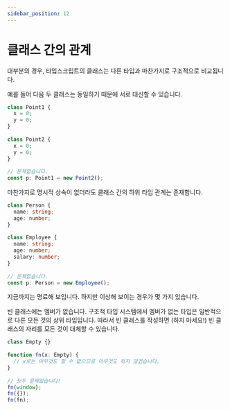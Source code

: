 ```yaml
---
sidebar_position: 12
---
```


# 클래스 간의 관계

대부분의 경우, 타입스크립트의 클래스는 다른 타입과 마찬가지로 구조적으로 비교됩니다.

예를 들어 다음 두 클래스는 동일하기 때문에 서로 대신할 수 있습니다.

```ts
class Point1 {
  x = 0;
  y = 0;
}
 
class Point2 {
  x = 0;
  y = 0;
}
 
// 문제없습니다.
const p: Point1 = new Point2();
```

마찬가지로 명시적 상속이 없더라도 클래스 간의 하위 타입 관계는 존재합니다.

```ts
class Person {
  name: string;
  age: number;
}
 
class Employee {
  name: string;
  age: number;
  salary: number;
}
 
// 문제없습니다.
const p: Person = new Employee();
```

지금까지는 명료해 보입니다. 하지만 이상해 보이는 경우가 몇 가지 있습니다.

빈 클래스에는 멤버가 없습니다. 구조적 타입 시스템에서 멤버가 없는 타입은 일반적으로 다른 모든 것의 상위 타입입니다. 따라서 빈 클래스를 작성하면 (하지 마세요!) 빈 클래스의 자리를 모든 것이 대체할 수 있습니다.

```ts
class Empty {}
 
function fn(x: Empty) {
  // x로는 아무것도 할 수 없으므로 아무것도 하지 않겠습니다.
}
 
// 모두 문제없습니다!
fn(window);
fn({});
fn(fn);
```